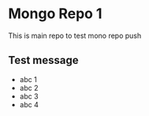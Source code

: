# Mongo Repo 1

This is main repo to test mono repo push

## Test message

- abc 1
- abc 2
- abc 3
- abc 4

